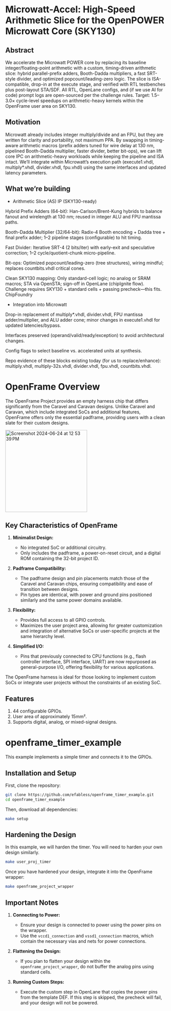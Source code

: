 # Microwatt-Accel: High-Speed Arithmetic Slice for the OpenPOWER Microwatt Core (SKY130)

## Abstract

We accelerate the Microwatt POWER core by replacing its baseline integer/floating-point arithmetic with a custom, timing-driven arithmetic slice: hybrid parallel-prefix adders, Booth-Dadda multipliers, a fast SRT-style divider, and optimized popcount/leading-zero logic. The slice is ISA-compatible, drop-in at the execute stage, and verified with RTL testbenches plus post-layout STA/SDF. All RTL, OpenLane configs, and (if we use AI for code) prompt logs are open-sourced per the challenge rules. Target: 1.5–3.0× cycle-level speedups on arithmetic-heavy kernels within the OpenFrame user area on SKY130.

## Motivation

Microwatt already includes integer multiply/divide and an FPU, but they are written for clarity and portability, not maximum PPA. By swapping in timing-aware arithmetic macros (prefix adders tuned for wire delay at 130 nm, pipelined Booth-Dadda multiplier, faster divider, better bit-ops), we can lift core IPC on arithmetic-heavy workloads while keeping the pipeline and ISA intact. We’ll integrate within Microwatt’s execution path (execute1.vhdl, multiply*.vhdl, divider.vhdl, fpu.vhdl) using the same interfaces and updated latency parameters.

## What we’re building
- Arithmetic Slice (AS) IP (SKY130-ready)

Hybrid Prefix Adders (64-bit): Han-Carlson/Brent-Kung hybrids to balance fanout and wirelength at 130 nm; reused in integer ALU and FPU mantissa paths.

Booth-Dadda Multiplier (32/64-bit): Radix-4 Booth encoding + Dadda tree + final prefix adder; 1–2 pipeline stages (configurable) to hit timing.

Fast Divider: Iterative SRT-4 (2 bits/iter) with early-exit and speculative correction; 1–2 cycle/quotient-chunk micro-pipeline.

Bit-ops: Optimized popcount/leading-zero (tree structures), wiring mindful; replaces countbits.vhdl critical cones.

Clean SKY130 mapping: Only standard-cell logic; no analog or SRAM macros; STA via OpenSTA; sign-off in OpenLane (chipIgnite flow). Challenge requires SKY130 + standard cells + passing precheck—this fits. 
ChipFoundry

- Integration into Microwatt

Drop-in replacement of multiply*.vhdl, divider.vhdl, FPU mantissa adder/multiplier, and ALU adder cone; minor changes in execute1.vhdl for updated latencies/bypass.

Interfaces preserved (operand/valid/ready/exception) to avoid architectural changes.

Config flags to select baseline vs. accelerated units at synthesis.

Repo evidence of these blocks existing today (for us to replace/enhance): multiply.vhdl, multiply-32s.vhdl, divider.vhdl, fpu.vhdl, countbits.vhdl.




# OpenFrame Overview

The OpenFrame Project provides an empty harness chip that differs significantly from the Caravel and Caravan designs. Unlike Caravel and Caravan, which include integrated SoCs and additional features, OpenFrame offers only the essential padframe, providing users with a clean slate for their custom designs.

<img width="256" alt="Screenshot 2024-06-24 at 12 53 39 PM" src="https://github.com/efabless/openframe_timer_example/assets/67271180/ff58b58b-b9c8-4d5e-b9bc-bf344355fa80">

## Key Characteristics of OpenFrame

1. **Minimalist Design:** 
   - No integrated SoC or additional circuitry.
   - Only includes the padframe, a power-on-reset circuit, and a digital ROM containing the 32-bit project ID.

2. **Padframe Compatibility:**
   - The padframe design and pin placements match those of the Caravel and Caravan chips, ensuring compatibility and ease of transition between designs.
   - Pin types are identical, with power and ground pins positioned similarly and the same power domains available.

3. **Flexibility:**
   - Provides full access to all GPIO controls.
   - Maximizes the user project area, allowing for greater customization and integration of alternative SoCs or user-specific projects at the same hierarchy level.

4. **Simplified I/O:**
   - Pins that previously connected to CPU functions (e.g., flash controller interface, SPI interface, UART) are now repurposed as general-purpose I/O, offering flexibility for various applications.

The OpenFrame harness is ideal for those looking to implement custom SoCs or integrate user projects without the constraints of an existing SoC.

## Features

1. 44 configurable GPIOs.
2. User area of approximately 15mm².
3. Supports digital, analog, or mixed-signal designs.

# openframe_timer_example

This example implements a simple timer and connects it to the GPIOs.

## Installation and Setup

First, clone the repository:

```bash
git clone https://github.com/efabless/openframe_timer_example.git
cd openframe_timer_example
```

Then, download all dependencies:

```bash
make setup
```

## Hardening the Design

In this example, we will harden the timer. You will need to harden your own design similarly.

```bash
make user_proj_timer
```

Once you have hardened your design, integrate it into the OpenFrame wrapper:

```bash
make openframe_project_wrapper
```

## Important Notes

1. **Connecting to Power:**
   - Ensure your design is connected to power using the power pins on the wrapper.
   - Use the `vccd1_connection` and `vssd1_connection` macros, which contain the necessary vias and nets for power connections.

2. **Flattening the Design:**
   - If you plan to flatten your design within the `openframe_project_wrapper`, do not buffer the analog pins using standard cells.

3. **Running Custom Steps:**
   - Execute the custom step in OpenLane that copies the power pins from the template DEF. If this step is skipped, the precheck will fail, and your design will not be powered.
